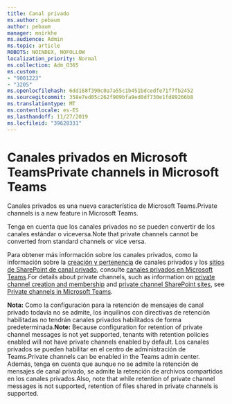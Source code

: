 ```yaml
---
title: Canal privado
ms.author: pebaum
author: pebaum
manager: mnirkhe
ms.audience: Admin
ms.topic: article
ROBOTS: NOINDEX, NOFOLLOW
localization_priority: Normal
ms.collection: Adm_O365
ms.custom:
- "9001223"
- "3205"
ms.openlocfilehash: 6dd168f390c0a7a55c1b451bdcedfe71f7fb2452
ms.sourcegitcommit: 358e7ed05c262f909bfa9ed0df730e1fd89266b8
ms.translationtype: MT
ms.contentlocale: es-ES
ms.lasthandoff: 11/27/2019
ms.locfileid: "39628331"
---
```

# <a name="private-channels-in-microsoft-teams"></a><span data-ttu-id="a48d6-102">Canales privados en Microsoft Teams</span><span class="sxs-lookup"><span data-stu-id="a48d6-102">Private channels in Microsoft Teams</span></span>

<span data-ttu-id="a48d6-103">Canales privados es una nueva característica de Microsoft Teams.</span><span class="sxs-lookup"><span data-stu-id="a48d6-103">Private channels is a new feature in Microsoft Teams.</span></span> 

<span data-ttu-id="a48d6-104">Tenga en cuenta que los canales privados no se pueden convertir de los canales estándar o viceversa.</span><span class="sxs-lookup"><span data-stu-id="a48d6-104">Note that private channels cannot be converted from standard channels or vice versa.</span></span>

<span data-ttu-id="a48d6-105">Para obtener más información sobre los canales privados, como la información sobre la [creación y pertenencia](https://docs.microsoft.com/MicrosoftTeams/private-channels#private-channel-creation-and-membership) de canales privados y los [sitios de SharePoint de canal privado](https://docs.microsoft.com/MicrosoftTeams/private-channels#private-channel-sharepoint-sites), consulte [canales privados en Microsoft Teams](https://docs.microsoft.com/MicrosoftTeams/private-channels).</span><span class="sxs-lookup"><span data-stu-id="a48d6-105">For details about private channels, such as information on [private channel creation and membership](https://docs.microsoft.com/MicrosoftTeams/private-channels#private-channel-creation-and-membership) and [private channel SharePoint sites](https://docs.microsoft.com/MicrosoftTeams/private-channels#private-channel-sharepoint-sites), see [Private channels in Microsoft Teams](https://docs.microsoft.com/MicrosoftTeams/private-channels).</span></span> 

<span data-ttu-id="a48d6-106">**Nota:** Como la configuración para la retención de mensajes de canal privado todavía no se admite, los inquilinos con directivas de retención habilitadas no tendrán canales privados habilitados de forma predeterminada.</span><span class="sxs-lookup"><span data-stu-id="a48d6-106">**Note:** Because configuration for retention of private channel messages is not yet supported, tenants with retention policies enabled will not have private channels enabled by default.</span></span> <span data-ttu-id="a48d6-107">Los canales privados se pueden habilitar en el centro de administración de Teams.</span><span class="sxs-lookup"><span data-stu-id="a48d6-107">Private channels can be enabled in the Teams admin center.</span></span> <span data-ttu-id="a48d6-108">Además, tenga en cuenta que aunque no se admite la retención de mensajes de canal privado, se admite la retención de archivos compartidos en los canales privados.</span><span class="sxs-lookup"><span data-stu-id="a48d6-108">Also, note that while retention of private channel messages is not supported, retention of files shared in private channels is supported.</span></span>